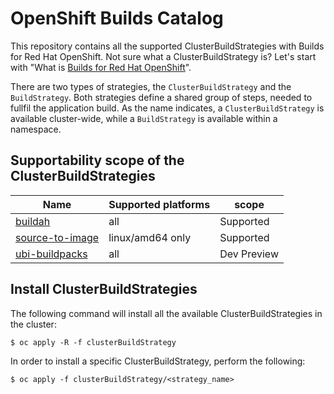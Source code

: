 # OpenShift Builds Catalog
This repository contains all the supported ClusterBuildStrategies with Builds for Red Hat OpenShift.
Not sure what a ClusterBuildStrategy is? Let's start with "What is [Builds for Red Hat OpenShift](https://github.com/shipwright-io/operator/)".

There are two types of strategies, the `ClusterBuildStrategy` and the `BuildStrategy`. Both strategies define a shared group of steps, needed to fullfil the application build.
As the name indicates, a `ClusterBuildStrategy` is available cluster-wide, while a `BuildStrategy` is available within a namespace.

## Supportability scope of the ClusterBuildStrategies

| Name | Supported platforms | scope |
| ---- | ------------------- | ----- |
| [buildah](./clusterBuildStrategy/buildah/) | all | Supported |
| [source-to-image](./clusterBuildStrategy/source-to-image/) | linux/amd64 only | Supported |
| [ubi-buildpacks](./clusterBuildStrategy/ubi-buildpacks) | all | Dev Preview |

## Install ClusterBuildStrategies

The following command will install all the available ClusterBuildStrategies in the cluster:
```
$ oc apply -R -f clusterBuildStrategy
```

In order to install a specific ClusterBuildStrategy, perform the following:
```
$ oc apply -f clusterBuildStrategy/<strategy_name>
```